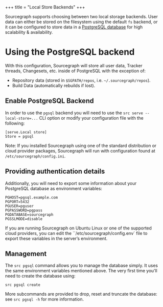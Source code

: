 +++
title = "Local Store Backends"
+++

Sourcegraph supports choosing between two local storage backends. User data can either be stored on the filesystem using the default `fs` backend, or it can be configured to store data in a [PostgreSQL database](http://www.postgresql.org) for high scalability & availability.

# Using the PostgreSQL backend

With this configuration, Sourcegraph will store all user data, Tracker threads, Changesets, etc. inside of PostgreSQL with the exception of:

- Repository data (stored in `$SGPATH/repos`, i.e. `~/.sourcegraph/repos`).
- Build Data (automatically rebuilds if lost).

## Enable PostgreSQL Backend

In order to use the `pgsql` backend you will need to use the `src serve --local-store=...` CLI option or modify your configuration file with the following:

```
[serve.Local store]
Store = pgsql
```

Note: If you installed Sourcegraph using one of the standard distribution or cloud provider packages,
Sourcegraph will run with configuration found at `/etc/sourcegraph/config.ini`.

## Providing authentication details

Additionally, you will need to export some information about your PostgreSQL database as environment variables:

```
PGHOST=pgsql.example.com
PGPORT=5432
PGUSER=pguser
PGPASSWORD=pgpass
PGDATABASE=sourcegraph
PGSSLMODE=disable
```

If you are running Sourcegraph on Ubuntu Linux or one of the supported cloud providers, you can edit the ``/etc/sourcegraph/config.env` file to export these variables in the server’s environment.

## Management

The `src pgsql` command allows you to manage the database simply. It uses the same environment variables mentioned above. The very first time you'll need to create the database using:

```
src pgsql create
```

More subcommands are provided to drop, reset and truncate the database: see `src pgsql -h` for more information.
